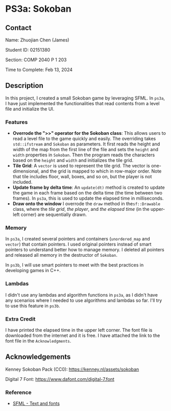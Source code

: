 # PS3a: Sokoban

## Contact

Name: Zhuojian Chen (James)

Student ID: 02151380

Section: COMP 2040 P 1 203

Time to Complete: Feb 13, 2024

## Description

In this project, I created a small Sokoban game by leveraging SFML. In `ps3a`, I have just implemented the functionalities that read contents from a level file and initialize the UI.

### Features

* **Overrode the ">>" operator for the Sokoban class**: This allows users to read a level file to the game quickly and easily. The overriding takes `std::ifstream` and `Sokoban` as parameters. It first reads the height and width of the map from the first line of the file and sets the `height` and `width` properties in `Sokoban`. Then the program reads the characters based on the `height` and `width` and initializes the tile grid.
* **Tile Grid**:  A `vector` is used to represent the tile grid. The vector is one-dimensional, and the grid is mapped to which in row-major order. Note that tile includes floor, wall, boxes, and so on, but the player is not included.
* **Update frame by delta time**: An `update(dt)` method is created to update the game in each frame based on the delta time (the time between two frames). In `ps3a`, this is used to update the elapsed time in milliseconds.
* **Draw onto the window** I overrode the `draw` method in the`sf::Drawable` class, where the *tile grid*, *the player*, and *the elapsed time* (in the upper-left corner) are sequentially drawn.

### Memory

In `ps3a`, I created several pointers and containers (`unordered_map` and `vector`) that contain pointers. I used original pointers instead of smart pointers to understand better how to manage memory. I deleted all pointers and released all memory in the destructor of `Sokoban`.

In `ps3b`, I will use smart pointers to meet with the best practices in developing games in C++.

### Lambdas

I didn't use any lambdas and algorithm functions in `ps3a`, as I didn't have any scenarios where I needed to use algorithms and lambdas so far. I'll try to use this feature in `ps3b`.

### Extra Credit

I have printed the elapsed time in the upper left corner. The font file is downloaded from the internet and it is free. I have attached the link to the font file in the `Acknowledgments`.

## Acknowledgements

Kenney Sokoban Pack (CC0): https://kenney.nl/assets/sokoban

Digital 7 Font: https://www.dafont.com/digital-7.font

### Reference

* [SFML - Text and fonts](https://www.sfml-dev.org/tutorials/2.6/graphics-text.php)

